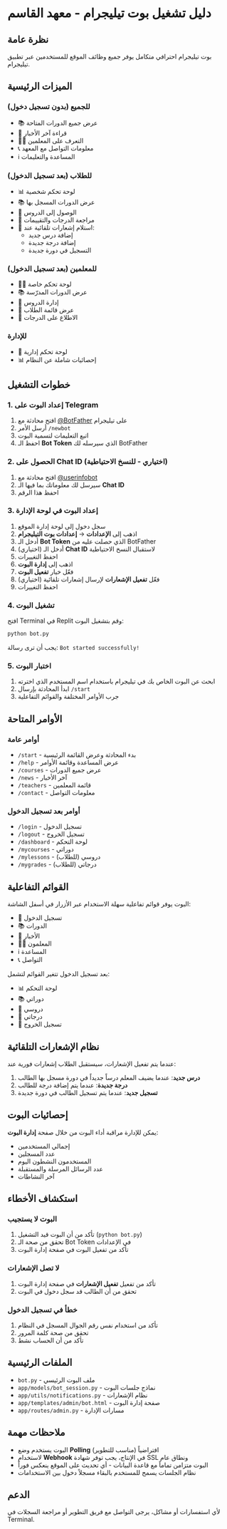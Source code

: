 # دليل تشغيل بوت تيليجرام - معهد القاسم

## نظرة عامة
بوت تيليجرام احترافي متكامل يوفر جميع وظائف الموقع للمستخدمين عبر تطبيق تيليجرام.

## الميزات الرئيسية

### للجميع (بدون تسجيل دخول)
- 📚 عرض جميع الدورات المتاحة
- 📰 قراءة آخر الأخبار
- 👨‍🏫 التعرف على المعلمين
- 📞 معلومات التواصل مع المعهد
- ℹ️ المساعدة والتعليمات

### للطلاب (بعد تسجيل الدخول)
- 📊 لوحة تحكم شخصية
- 📚 عرض الدورات المسجل بها
- 📖 الوصول إلى الدروس
- 📝 مراجعة الدرجات والتقييمات
- 🔔 استلام إشعارات تلقائية عند:
  - إضافة درس جديد
  - إضافة درجة جديدة
  - التسجيل في دورة جديدة

### للمعلمين (بعد تسجيل الدخول)
- 👨‍🏫 لوحة تحكم خاصة
- 📚 عرض الدورات المدرّسة
- 📖 إدارة الدروس
- 👥 عرض قائمة الطلاب
- 📝 الاطلاع على الدرجات

### للإدارة
- 👑 لوحة تحكم إدارية
- 📊 إحصائيات شاملة عن النظام

## خطوات التشغيل

### 1. إعداد البوت على Telegram

1. افتح محادثة مع [@BotFather](https://t.me/BotFather) على تيليجرام
2. أرسل الأمر `/newbot`
3. اتبع التعليمات لتسمية البوت
4. احفظ الـ **Bot Token** الذي سيرسله لك BotFather

### 2. الحصول على Chat ID (اختياري - للنسخ الاحتياطية)

1. افتح محادثة مع [@userinfobot](https://t.me/userinfobot)
2. سيرسل لك معلوماتك بما فيها الـ **Chat ID**
3. احفظ هذا الرقم

### 3. إعداد البوت في لوحة الإدارة

1. سجل دخول إلى لوحة إدارة الموقع
2. اذهب إلى **الإعدادات** → **إعدادات بوت التيليجرام**
3. أدخل الـ **Bot Token** الذي حصلت عليه من BotFather
4. (اختياري) أدخل الـ **Chat ID** لاستقبال النسخ الاحتياطية
5. احفظ التغييرات
6. اذهب إلى **إدارة البوت**
7. فعّل خيار **تفعيل البوت**
8. (اختياري) فعّل **تفعيل الإشعارات** لإرسال إشعارات تلقائية
9. احفظ التغييرات

### 4. تشغيل البوت

افتح Terminal في Replit وقم بتشغيل البوت:

```bash
python bot.py
```

يجب أن ترى رسالة: `Bot started successfully!`

### 5. اختبار البوت

1. ابحث عن البوت الخاص بك في تيليجرام باستخدام اسم المستخدم الذي اخترته
2. ابدأ المحادثة بإرسال `/start`
3. جرب الأوامر المختلفة والقوائم التفاعلية

## الأوامر المتاحة

### أوامر عامة
- `/start` - بدء المحادثة وعرض القائمة الرئيسية
- `/help` - عرض المساعدة وقائمة الأوامر
- `/courses` - عرض جميع الدورات
- `/news` - آخر الأخبار
- `/teachers` - قائمة المعلمين
- `/contact` - معلومات التواصل

### أوامر بعد تسجيل الدخول
- `/login` - تسجيل الدخول
- `/logout` - تسجيل الخروج
- `/dashboard` - لوحة التحكم
- `/mycourses` - دوراتي
- `/mylessons` - دروسي (للطلاب)
- `/mygrades` - درجاتي (للطلاب)

## القوائم التفاعلية

البوت يوفر قوائم تفاعلية سهلة الاستخدام عبر الأزرار في أسفل الشاشة:
- 🔐 تسجيل الدخول
- 📚 الدورات
- 📰 الأخبار
- 👨‍🏫 المعلمون
- ℹ️ المساعدة
- 📞 التواصل

بعد تسجيل الدخول تتغير القوائم لتشمل:
- 📊 لوحة التحكم
- 📚 دوراتي
- 📖 دروسي
- 📝 درجاتي
- 🚪 تسجيل الخروج

## نظام الإشعارات التلقائية

عندما يتم تفعيل الإشعارات، سيستقبل الطلاب إشعارات فورية عند:

1. **درس جديد**: عندما يضيف المعلم درساً جديداً في دورة مسجل بها الطالب
2. **درجة جديدة**: عندما يتم إضافة درجة للطالب
3. **تسجيل جديد**: عندما يتم تسجيل الطالب في دورة جديدة

## إحصائيات البوت

يمكن للإدارة مراقبة أداء البوت من خلال صفحة **إدارة البوت**:
- إجمالي المستخدمين
- عدد المسجلين
- المستخدمون النشطون اليوم
- عدد الرسائل المرسلة والمستقبلة
- آخر النشاطات

## استكشاف الأخطاء

### البوت لا يستجيب
1. تأكد من أن البوت قيد التشغيل (`python bot.py`)
2. تحقق من صحة الـ Bot Token في الإعدادات
3. تأكد من تفعيل البوت في صفحة إدارة البوت

### لا تصل الإشعارات
1. تأكد من تفعيل **تفعيل الإشعارات** في صفحة إدارة البوت
2. تحقق من أن الطالب قد سجل دخول في البوت

### خطأ في تسجيل الدخول
1. تأكد من استخدام نفس رقم الجوال المسجل في النظام
2. تحقق من صحة كلمة المرور
3. تأكد من أن الحساب نشط

## الملفات الرئيسية

- `bot.py` - ملف البوت الرئيسي
- `app/models/bot_session.py` - نماذج جلسات البوت
- `app/utils/notifications.py` - نظام الإشعارات
- `app/templates/admin/bot.html` - صفحة إدارة البوت
- `app/routes/admin.py` - مسارات الإدارة

## ملاحظات مهمة

- البوت يستخدم وضع **Polling** افتراضياً (مناسب للتطوير)
- لاستخدام **Webhook** في الإنتاج، يجب توفر شهادة SSL ونطاق عام
- البوت متزامن تماماً مع قاعدة البيانات - أي تحديث على الموقع ينعكس فوراً
- نظام الجلسات يسمح للمستخدم بالبقاء مسجلاً دخول بين الاستخدامات

## الدعم

لأي استفسارات أو مشاكل، يرجى التواصل مع فريق التطوير أو مراجعة السجلات في Terminal.
